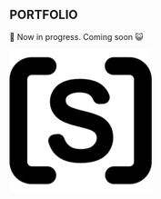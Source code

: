 ## PORTFOLIO

🚧 Now in progress. Coming soon 😺

<img src="./src/images/s-icon.png" alt="S Icon" height="250" width="250"/>
